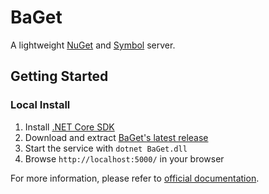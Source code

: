 # BaGet

A lightweight [NuGet](https://docs.microsoft.com/en-us/nuget/what-is-nuget) and [Symbol](https://docs.microsoft.com/en-us/windows/desktop/debug/symbol-servers-and-symbol-stores) server.

## Getting Started

### Local Install

1. Install [.NET Core SDK](https://www.microsoft.com/net/download)
2. Download and extract [BaGet's latest release](https://github.com/loic-sharma/BaGet/releases/download/v0.3.0-preview2/BaGet.zip)
3. Start the service with `dotnet BaGet.dll`
4. Browse `http://localhost:5000/` in your browser

For more information, please refer to [official documentation](https://loic-sharma.github.io/BaGet/).
